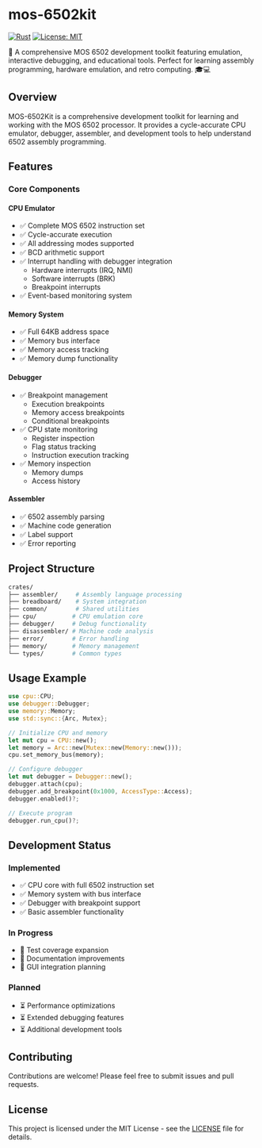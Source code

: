# mos-6502kit

[![Rust](https://github.com/mixL1nk/mos-6502kit/actions/workflows/test-rust.yml/badge.svg)](https://github.com/mixL1nk/mos-6502kit/actions/workflows/test-rust.yml)
[![License: MIT](https://img.shields.io/badge/License-MIT-yellow.svg)](https://opensource.org/licenses/MIT)

🚀 A comprehensive MOS 6502 development toolkit featuring emulation, interactive debugging, and educational tools. Perfect for learning assembly programming, hardware emulation, and retro computing. 🎓💻

## Overview

MOS-6502Kit is a comprehensive development toolkit for learning and working with the MOS 6502 processor. It provides a cycle-accurate CPU emulator, debugger, assembler, and development tools to help understand 6502 assembly programming.

## Features

### Core Components

#### CPU Emulator

- ✅ Complete MOS 6502 instruction set
- ✅ Cycle-accurate execution
- ✅ All addressing modes supported
- ✅ BCD arithmetic support
- ✅ Interrupt handling with debugger integration
  - Hardware interrupts (IRQ, NMI)
  - Software interrupts (BRK)
  - Breakpoint interrupts
- ✅ Event-based monitoring system

#### Memory System

- ✅ Full 64KB address space
- ✅ Memory bus interface
- ✅ Memory access tracking
- ✅ Memory dump functionality

#### Debugger

- ✅ Breakpoint management
  - Execution breakpoints
  - Memory access breakpoints
  - Conditional breakpoints
- ✅ CPU state monitoring
  - Register inspection
  - Flag status tracking
  - Instruction execution tracking
- ✅ Memory inspection
  - Memory dumps
  - Access history

#### Assembler

- ✅ 6502 assembly parsing
- ✅ Machine code generation
- ✅ Label support
- ✅ Error reporting

## Project Structure

```bash
crates/
├── assembler/     # Assembly language processing
├── breadboard/    # System integration
├── common/        # Shared utilities
├── cpu/          # CPU emulation core
├── debugger/     # Debug functionality
├── disassembler/ # Machine code analysis
├── error/        # Error handling
├── memory/       # Memory management
└── types/        # Common types

```

## Usage Example

```rust
use cpu::CPU;
use debugger::Debugger;
use memory::Memory;
use std::sync::{Arc, Mutex};

// Initialize CPU and memory
let mut cpu = CPU::new();
let memory = Arc::new(Mutex::new(Memory::new()));
cpu.set_memory_bus(memory);

// Configure debugger
let mut debugger = Debugger::new();
debugger.attach(cpu);
debugger.add_breakpoint(0x1000, AccessType::Access);
debugger.enabled()?;

// Execute program
debugger.run_cpu()?;
```

## Development Status

### Implemented

- ✅ CPU core with full 6502 instruction set
- ✅ Memory system with bus interface
- ✅ Debugger with breakpoint support
- ✅ Basic assembler functionality

### In Progress

- 🔄 Test coverage expansion
- 🔄 Documentation improvements
- 🔄 GUI integration planning

### Planned

- ⏳ Performance optimizations
- ⏳ Extended debugging features
- ⏳ Additional development tools

## Contributing

Contributions are welcome! Please feel free to submit issues and pull requests.

## License

This project is licensed under the MIT License - see the [LICENSE](LICENSE) file for details.
